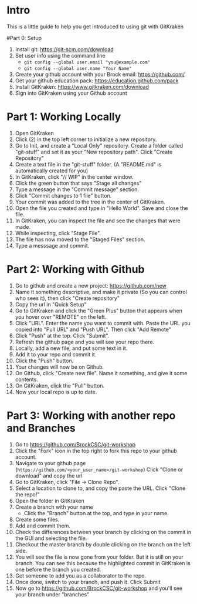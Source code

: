 # Intro
This is a little guide to help you get introduced to using git with GitKraken

#Part 0: Setup
1. Install git: https://git-scm.com/download
2. Set user info using the command line
    * `git config --global user.email "you@example.com"`
    * `git config --global user.name "Your Name"`
3. Create your github account with your Brock email: https://github.com/
4. Get your github education pack: https://education.github.com/pack
5. Install GitKraken: https://www.gitkraken.com/download
6. Sign into GitKraken using your Github account

# Part 1: Working Locally
1. Open GitKraken
2. Click (2) in the top left corner to initialize a new repository.
3. Go to Init, and create a "Local Only" repository. Create a folder called "git-stuff" and set it as your "New repository path". Click "Create Repository"
4. Create a text file in the "git-stuff" folder. (A "README.md" is automatically created for you)
5. In GitKraken, click "// WIP" in the center window.
6. Click the green button that says "Stage all changes"
7. Type a message in the "Commit message" section.
8. Click "Commit changes to 1 file" button.
9. Your commit was added to the tree in the center of GitKraken.
10. Open the file you created and type in "Hello World". Save and close the file.
11. In GitKraken, you can inspect the file and see the changes that were made.
12. While inspecting, click "Stage File".
13. The file has now moved to the "Staged Files" section.
14. Type a messsage and commit.

# Part 2: Working with Github
1. Go to github and create a new project: https://github.com/new
2. Name it something descriptive, and make it private (So you can control who sees it), then click "Create repository"
3. Copy the url in "Quick Setup"
4. Go to GitKraken and click the "Green Plus" button that appears when you hover over "REMOTE" on the left.
5. Click "URL". Enter the name you want to commit with. Paste the URL you copied into "Pull URL" and "Push URL". Then click "Add Remote"
6. Click "Push" at the top. Click "Submit".
7. Refresh the github page and you will see your repo there.
8. Locally, add a new file, and put some text in it.
9. Add it to your repo and commit it.
10. Click the "Push" button.
11. Your changes will now be on Github.
12. On Github, click "Create new file". Name it something, and give it some contents.
13. On GitKraken, click the "Pull" button.
14. Now your local repo is up to date.

# Part 3: Working with another repo and Branches
1. Go to https://github.com/BrockCSC/git-workshop
2. Click the "Fork" icon in the top right to fork this repo to your github
   account.
3. Navigate to your github page
   (`https://github.com/<your_user_name>/git-workshop`) Click "Clone or download" and copy the url
3. Go to GitKraken, click "File -> Clone Repo".
4. Select a location to clone to, and copy the paste the URL. Click "Clone the repo!"
5. Open the folder in GitKraken
6. Create a branch with your name
    * Click the "Branch" button at the top, and type in your name.
7. Create some files.
8. Add and commit them.
10. Check the differences between your branch by clicking on the commit in the GUI and selecting the file.
11. Checkout the master branch by double clicking on the branch on the left side.
12. You will see the file is now gone from your folder. But it is still on your branch. You can see this because the highlighted commit in GitKraken is one before the branch you created.
13. Get someone to add you as a collaborator to the repo.
14. Once done, switch to your branch, and push it. Click Submit
15. Now go to https://github.com/BrockCSC/git-workshop and you'll see your branch under "branches"

